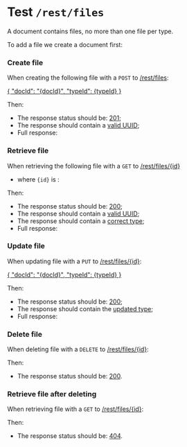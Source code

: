 # Test `/rest/files`

A document contains files, no more than one file per type.

[ ](- "#docId=createDocument()")
[ ](- "#typeId=getTextTypeId()")
[ ](- "#fooTypeId=getFooTypeId()")

To add a file we create a document first: [ ](- "c:echo=#docId")

### Create file
When creating the following file with a `POST` to [/rest/files](- "#createEndpoint"):

[{ "docId": "{docId}", "typeId": {typeId} }](- "#newEntity")

[ ](- "#createResult=create(#createEndpoint, #newEntity, #docId, #typeId)")

Then:

 - The response status should be: [201](- "?=#createResult.status");
 - The response should contain a [valid UUID](- "?=#createResult.validUuid");
 - Full response:
 
[ ](- "ext:embed=#createResult.body")

### Retrieve file
When retrieving the following file with a `GET` to [/rest/files/{id}](- "#getEndpoint") 

 - where `{id}` is [ ](- "c:echo=#createResult.id"):

[ ](- "#retrieveResult=retrieve(#getEndpoint, #createResult.id)")

Then:

 - The response status should be: [200](- "?=#retrieveResult.status");
 - The response should contain a [valid UUID](- "?=#retrieveResult.validUuid");
 - The response should contain a [correct type](- "?=#retrieveResult.correctType");
 - Full response:

[ ](- "ext:embed=#retrieveResult.body")

### Update file
When updating file [ ](- "c:echo=#createResult.id") with a `PUT` to [/rest/files/{id}](- "#updateEndpoint"):

[{
  "docId": "{docId}", "typeId": {typeId}
}](- "#updatedEntity")


[ ](- "#updateResult=update(#updateEndpoint, #createResult.id, #updatedEntity, #docId, #fooTypeId)")

Then:

 - The response status should be: [200](- "?=#updateResult.status");
 - The response should contain the [updated type](- "?=#updateResult.updatedType");
 - Full response:

[ ](- "ext:embed=#updateResult.body")

### Delete file
When deleting file [ ](- "c:echo=#createResult.id") with a `DELETE` to [/rest/files/{id}](- "#deleteEndpoint"):

[ ](- "#deleteResult=delete(#deleteEndpoint, #createResult.id)")

Then:

 - The response status should be: [200](- "?=#deleteResult.status").

### Retrieve file after deleting
When retrieving file [ ](- "c:echo=#createResult.id") with a `GET` to [/rest/files/{id}](- "#getEndpoint"):

[ ](- "#retrieveAfterDeleteResult=getAfterDelete(#getEndpoint, #createResult.id)")

Then:

 - The response status should be: [404](- "?=#retrieveAfterDeleteResult.status").

